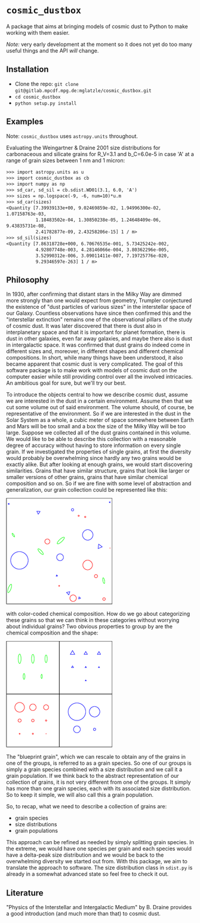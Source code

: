 # `cosmic_dustbox`
A package that aims at bringing models of cosmic dust to Python to make working
with them easier.

*Note:* very early development at the moment so it does not yet do too many
useful things and the API _will_ change.

## Installation
- Clone the repo: `git clone
  git@gitlab.mpcdf.mpg.de:mglatzle/cosmic_dustbox.git`
- `cd cosmic_dustbox`
- `python setup.py install`

## Examples
Note: `cosmic_dustbox` uses `astropy.units` throughout.

Evaluating the Weingartner & Draine 2001 size distributions for carbonaceous
and silicate grains for R\_V=3.1 and b\_C=6.0e-5 in case 'A' at a range of
grain sizes between 1 nm and 1 micron:

```
>>> import astropy.units as u
>>> import cosmic_dustbox as cb
>>> import numpy as np
>>> sd_car, sd_sil = cb.sdist.WD01(3.1, 6.0, 'A')
>>> sizes = np.logspace(-9, -6, num=10)*u.m
>>> sd_car(sizes)
<Quantity [7.39939133e+00, 9.02469859e-02, 1.94996300e-02, 1.07158763e-03,
           1.18483502e-04, 1.30850238e-05, 1.24648409e-06, 9.43835731e-08,
           2.41782877e-09, 2.43258206e-15] 1 / m>
>>> sd_sil(sizes)
<Quantity [7.86318728e+000, 6.70676535e-001, 5.73425242e-002,
           4.92807748e-003, 4.28146066e-004, 3.80362296e-005,
           3.52990312e-006, 3.09011411e-007, 7.19725776e-020,
           9.29346597e-263] 1 / m>
```

## Philosophy
In 1930, after confirming that distant stars in the Milky Way are dimmed more
strongly than one would expect from geometry, Trumpler conjectured the
existence of "dust particles of various sizes" in the interstellar space of our
Galaxy. Countless observations have since then confirmed this and the
"interstellar extinction" remains one of the observational pillars of the study
of cosmic dust. It was later discovered that there is dust also in
interplanetary space and that it is important for planet formation, there is
dust in other galaxies, even far away galaxies, and maybe there also is dust in
intergalactic space. It was confirmed that dust grains do indeed come in
different sizes and, moreover, in different shapes and different chemical
compositions. In short, while many things have been understood, it also became
apparent that cosmic dust is very complicated. The goal of this software
package is to make work with models of cosmic dust on the computer easier while
still providing control over all the involved intricacies. An ambitious goal
for sure, but we'll try our best.

To introduce the objects central to how we describe cosmic dust, assume we are
interested in the dust in a certain environment. Assume then that we cut some
volume out of said environment. The volume should, of course, be representative
of the environment. So if we are interested in the dust in the Solar System as
a whole, a cubic meter of space somewhere between Earth and Mars will be too
small and a box the size of the Milky Way will be too large. Suppose we
collected all of the dust grains contained in this volume. We would like to be
able to describe this collection with a reasonable degree of accuracy without
having to store information on every single grain. If we investigated the
properties of single grains, at first the diversity would probably be
overwhelming since hardly any two grains would be exactly alike. But after
looking at enough grains, we would start discovering similarities. Grains that
have similar structure, grains that look like larger or smaller versions of
other grains, grains that have similar chemical composition and so on. So if we
are fine with some level of abstraction and generalization, our grain
collection could be represented like this:

![](docs/figs/grain-pop.png)

with color-coded chemical composition. How do we go about categorizing these
grains so that we can think in these categories without worrying about
individual grains? Two obvious properties to group by are the chemical
composition and the shape:

![](docs/figs/grain-species.png)

The "blueprint grain", which we can rescale to obtain any of the grains in one
of the groups, is referred to as a grain species. So one of our groups is
simply a grain species combined with a size distribution and we call it a grain
population. If we think back to the abstract representation of our collection
of grains, it is not very different from one of the groups. It simply has more
than one grain species, each with its associated size distribution. So to keep
it simple, we will also call this a grain population.

So, to recap, what we need to describe a collection of grains are:

- grain species
- size distributions
- grain populations

This approach can be refined as needed by simply splitting grain species. In
the extreme, we would have one species per grain and each species would have a
delta-peak size distribution and we would be back to the overwhelming diversity
we started out from. With this package, we aim to translate the approach to
software. The size distribution class in `sdist.py` is already in a somewhat
advanced state so feel free to check it out.

## Literature
"Physics of the Interstellar and Intergalactic Medium" by B. Draine provides a
good introduction (and much more than that) to cosmic dust.
